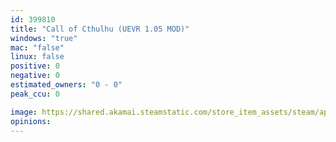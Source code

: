 ```yaml
---
id: 399810
title: "Call of Cthulhu (UEVR 1.05 MOD)"
windows: "true"
mac: "false"
linux: false
positive: 0
negative: 0
estimated_owners: "0 - 0"
peak_ccu: 0

image: https://shared.akamai.steamstatic.com/store_item_assets/steam/apps/399810/header.jpg?t=1721725925
opinions:
---
```

